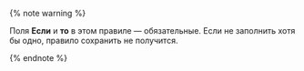 {% note warning %}

Поля **Если** и **то** в этом правиле — обязательные. Если не заполнить хотя бы одно, правило сохранить не получится.

{% endnote %}